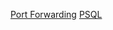 [Port Forwarding](https://jwstanly.com/blog/article/Port+Forwarding+WSL+2+to+Your+LAN/)
[PSQL](https://learn.microsoft.com/en-us/windows/wsl/tutorials/wsl-database)